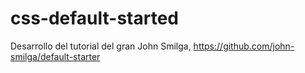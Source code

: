 # css-default-started
Desarrollo del tutorial del gran John Smilga, https://github.com/john-smilga/default-starter
